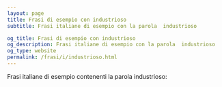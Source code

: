 ```yaml
---
layout: page
title: Frasi di esempio con industrioso 
subtitle: Frasi italiane di esempio con la parola  industrioso

og_title: Frasi di esempio con industrioso 
og_description: Frasi italiane di esempio con la parola  industrioso
og_type: website
permalink: /frasi/i/industrioso.html
---
```


Frasi italiane di esempio contenenti la parola industrioso:


